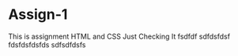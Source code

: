# Assign-1
This is assignment HTML and CSS
Just Checking It
fsdfdf
sdfdsfdsf
fdsfdsfdsfds
sdfsdfdsfs